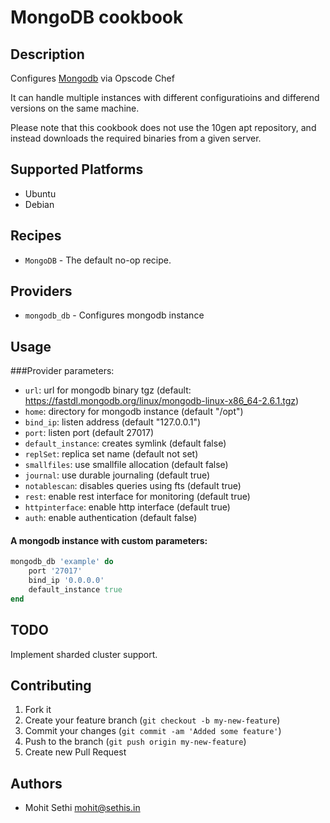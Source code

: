 # MongoDB cookbook


## Description

Configures [Mongodb](http://mongodb.org) via Opscode Chef

It can handle multiple instances with different configuratioins and differend versions on the same machine.

Please note that this cookbook does not use the 10gen apt repository, and instead downloads the required binaries from a given server.

## Supported Platforms

* Ubuntu
* Debian

## Recipes

* `MongoDB` - The default no-op recipe.

## Providers
* `mongodb_db` - Configures mongodb instance

## Usage
###Provider parameters:

* `url`: url for mongodb binary tgz (default: https://fastdl.mongodb.org/linux/mongodb-linux-x86_64-2.6.1.tgz)
* `home`: directory for mongodb instance (default "/opt")
* `bind_ip`: listen address (default "127.0.0.1")
* `port`: listen port (default 27017)
* `default_instance`: creates symlink (default false)
* `replSet`: replica set name (default not set)
* `smallfiles`: use smallfile allocation (default false)
* `journal`: use durable journaling (default true)
* `notablescan`: disables queries using fts (default true)
* `rest`: enable rest interface for monitoring (default true)
* `httpinterface`: enable http interface (default true)
* `auth`: enable authentication (default false)

#### A mongodb instance with custom parameters:
```ruby
mongodb_db 'example' do
    port '27017'
    bind_ip '0.0.0.0'
    default_instance true
end
```

## TODO
Implement sharded cluster support.

## Contributing

1. Fork it
2. Create your feature branch (`git checkout -b my-new-feature`)
3. Commit your changes (`git commit -am 'Added some feature'`)
4. Push to the branch (`git push origin my-new-feature`)
5. Create new Pull Request

## Authors

* Mohit Sethi <mohit@sethis.in>
